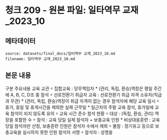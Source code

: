 # 청크 209 - 원본 파일: 일타역무 교재_2023_10

## 메타데이터

```
source: datasets/final_docs/일타역무 교재_2023_10.md
filename: 일타역무 교재_2023_10.md
```

## 본문 내용

구분 주요내용 교육  교관 ⸰ 집합교육 : 당무책임자  * (관리, 독립, 환승)역장은 평일 주간에 A, B, C, D조 중 참석    ⸰ 선로전환기 취급자 교육 : 선로전환기 취급 자격 소유자(직급과 무관)  * (관리, 독립, 환승)역장이 취급 자격이 없는 경우 참석자에 해당 교육  일시 ⸰ 휴가, 휴일 및 휴게시간을 제외한 실제 근무일  * 일근자의 주말 교육 참석, 휴가일에 교육 참석이 되지 않도록 유의    ⸰ 교육 시간 준수 참석  현황 ⸰ 대상 : (독립, 환승, 관리) 역장을 포함한 수  ⸰ 참석 : 교육 당일 실제 참석자 + 보충교육 인원  * 비상대응훈련 : 교육당일 참석자만 산정, 보충훈련 인원은 참석자 수에서 제외  ⸰ 불참 : 장기유고 등으로 보충교육을 실시하지 못한 인원 참석자  서명 ⸰ 참석자 : 성명을